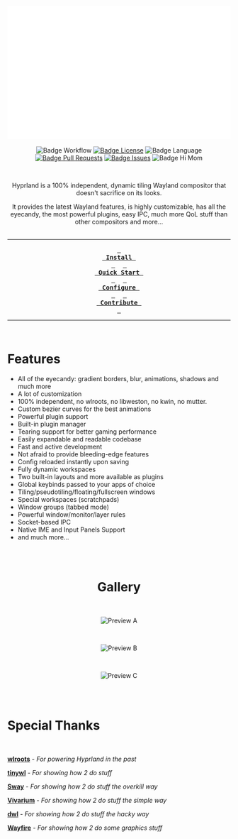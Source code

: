 <div align = center>

<img src="https://raw.githubusercontent.com/hyprwm/Hyprland/main/assets/header.svg" width="750" height="300" alt="banner">

<br>

![Badge Workflow] 
[![Badge License]][License] 
![Badge Language] 
[![Badge Pull Requests]][Pull Requests] 
[![Badge Issues]][Issues] 
![Badge Hi Mom]<br>

<br>

Hyprland is a 100% independent, dynamic tiling Wayland compositor that doesn't sacrifice on its looks.

It provides the latest Wayland features, is highly customizable, has all the eyecandy, the most powerful plugins,
easy IPC, much more QoL stuff than other compositors and more...
<br>
<br>

---

**[<kbd> <br> Install <br> </kbd>][Install]** 
**[<kbd> <br> Quick Start <br> </kbd>][Quick Start]** 
**[<kbd> <br> Configure <br> </kbd>][Configure]** 
**[<kbd> <br> Contribute <br> </kbd>][Contribute]**

---

<br>

</div>

# Features

- All of the eyecandy: gradient borders, blur, animations, shadows and much more
- A lot of customization
- 100% independent, no wlroots, no libweston, no kwin, no mutter.
- Custom bezier curves for the best animations
- Powerful plugin support
- Built-in plugin manager
- Tearing support for better gaming performance
- Easily expandable and readable codebase
- Fast and active development
- Not afraid to provide bleeding-edge features
- Config reloaded instantly upon saving
- Fully dynamic workspaces
- Two built-in layouts and more available as plugins
- Global keybinds passed to your apps of choice
- Tiling/pseudotiling/floating/fullscreen windows
- Special workspaces (scratchpads)
- Window groups (tabbed mode)
- Powerful window/monitor/layer rules
- Socket-based IPC
- Native IME and Input Panels Support
- and much more...

<br>
<br>

<div align = center>

# Gallery

<br>

![Preview A]

<br>

![Preview B]

<br>

![Preview C]

<br>
<br>

</div>

# Special Thanks

<br>

**[wlroots]** - *For powering Hyprland in the past*

**[tinywl]** - *For showing how 2 do stuff*

**[Sway]** - *For showing how 2 do stuff the overkill way*

**[Vivarium]** - *For showing how 2 do stuff the simple way*

**[dwl]** - *For showing how 2 do stuff the hacky way*

**[Wayfire]** - *For showing how 2 do some graphics stuff*


<!----------------------------------------------------------------------------->

[Configure]: https://wiki.hyprland.org/Configuring/Configuring-Hyprland/
[Stars]: https://starchart.cc/hyprwm/Hyprland
[Hypr]: https://github.com/hyprwm/Hypr

[Pull Requests]: https://github.com/hyprwm/Hyprland/pulls
[Issues]: https://github.com/hyprwm/Hyprland/issues
[Todo]: https://github.com/hyprwm/Hyprland/projects?type=beta

[Contribute]: https://wiki.hyprland.org/Contributing-and-Debugging/
[Install]: https://wiki.hyprland.org/Getting-Started/Installation/
[Quick Start]: https://wiki.hyprland.org/Getting-Started/Master-Tutorial/
[License]: LICENSE


<!----------------------------------{ Thanks }--------------------------------->

[Vivarium]: https://github.com/inclement/vivarium
[WlRoots]: https://gitlab.freedesktop.org/wlroots/wlroots
[Wayfire]: https://github.com/WayfireWM/wayfire
[TinyWl]: https://gitlab.freedesktop.org/wlroots/wlroots/-/blob/master/tinywl/tinywl.c
[Sway]: https://github.com/swaywm/sway
[DWL]: https://codeberg.org/dwl/dwl

<!----------------------------------{ Images }--------------------------------->

[Stars Preview]: https://starchart.cc/hyprwm/Hyprland.svg
[Preview A]: https://i.ibb.co/C1yTb0r/falf.png
[Preview B]: https://linfindel.github.io/cdn/hyprland-preview-b.png
[Preview C]: https://i.ibb.co/B3GJg28/20221126-20h53m26s-grim.png


<!----------------------------------{ Badges }--------------------------------->

[Badge Workflow]: https://github.com/hyprwm/Hyprland/actions/workflows/ci.yaml/badge.svg

[Badge Issues]: https://img.shields.io/github/issues/hyprwm/Hyprland
[Badge Pull Requests]: https://img.shields.io/github/issues-pr/hyprwm/Hyprland
[Badge Language]: https://img.shields.io/github/languages/top/hyprwm/Hyprland
[Badge License]: https://img.shields.io/github/license/hyprwm/Hyprland
[Badge Lines]: https://img.shields.io/tokei/lines/github/hyprwm/Hyprland
[Badge Hi Mom]: https://img.shields.io/badge/Hi-mom!-ff69b4
